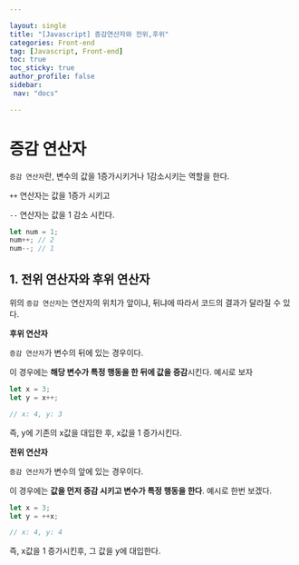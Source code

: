 ```yaml
---

layout: single
title: "[Javascript] 증감연산자와 전위,후위"
categories: Front-end
tag: [Javascript, Front-end]
toc: true
toc_sticky: true
author_profile: false
sidebar:
 nav: "docs"

---
```


# 증감 연산자

`증감 연산자`란, 변수의 값을 1증가시키거나 1감소시키는 역할을 한다. 

`++` 연산자는 값을 1증가 시키고

`--` 연산자는 값을 1 감소 시킨다.

```js
let num = 1;
num++; // 2
num--; // 1
```

## 1. 전위 연산자와 후위 연산자

위의 `증감 연산자`는 연산자의 위치가 앞이냐, 뒤냐에 따라서 코드의 결과가 달라질 수 있다.

**후위 연산자**

`증감 연산자`가 변수의 뒤에 있는 경우이다. 

이 경우에는 **해당 변수가 특정 행동을 한 뒤에 값을 증감**시킨다. 예시로 보자

```js
let x = 3;
let y = x++;

// x: 4, y: 3
```

즉, y에 기존의 x값을 대입한 후, x값을 1 증가시킨다.

**전위 연산자**

`증감 연산자`가 변수의 앞에 있는 경우이다.

이 경우에는 **값을 먼저 증감 시키고 변수가 특정 행동을 한다**. 예시로 한번 보겠다.

```js
let x = 3;
let y = ++x;

// x: 4, y: 4
```

즉, x값을 1 증가시킨후, 그 값을 y에 대입한다.
